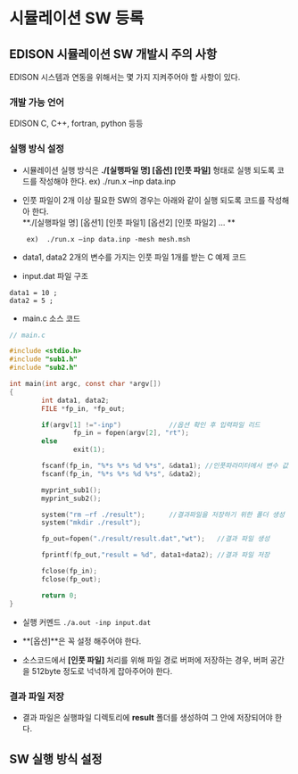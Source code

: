 # 시뮬레이션 SW 등록

## EDISON 시뮬레이션 SW 개발시 주의 사항

EDISON 시스템과 연동을 위해서는 몇 가지 지켜주어야 할 사항이 있다.

### 개발 가능 언어

EDISON C, C++, fortran, python 등등 

### 실행 방식 설정 

- 시뮬레이션 실행 방식은 **./[실행파일 명] [옵션] [인풋 파일]** 형태로 실행 되도록 코드를 작성해야 한다. 
      ex) ./run.x –inp data.inp

 - 인풋 파일이 2개 이상 필요한 SW의 경우는 아래와 같이 실행 되도록 코드를 작성해아 한다.     
   **./[실행파일 명] [옵션1] [인풋 파일1] [옵션2] [인풋 파일2] ... **

        ex)  ./run.x –inp data.inp -mesh mesh.msh 
 
- data1, data2 2개의 변수를 가지는 인풋 파일 1개를 받는 C 예제 코드
 
- input.dat 파일 구조
```
data1 = 10 ;
data2 = 5 ;
```

- main.c 소스 코드
```C
// main.c

#include <stdio.h>
#include "sub1.h"
#include "sub2.h"

int main(int argc, const char *argv[])
{
        int data1, data2;
        FILE *fp_in, *fp_out;

        if(argv[1] !="-inp")			//옵션 확인 후 입력파일 리드
                fp_in = fopen(argv[2], "rt");
        else
                exit(1);

        fscanf(fp_in, "%*s %*s %d %*s", &data1); //인풋파라미터에서 변수 값 리드
        fscanf(fp_in, "%*s %*s %d %*s", &data2);

        myprint_sub1();
        myprint_sub2();

        system("rm –rf ./result"); 		//결과파일을 저장하기 위한 폴더 생성
        system("mkdir ./result");

        fp_out=fopen("./result/result.dat","wt");	//결과 파일 생성

        fprintf(fp_out,"result = %d", data1+data2);	//결과 파일 저장

        fclose(fp_in);
        fclose(fp_out);

        return 0;
}

``` 

- 실행 커멘드 
``` ./a.out -inp input.dat ```  

- **[옵션]**은 꼭 설정 해주어야 한다.
- 소스코드에서 **[인풋 파일]** 처리를 위해 파일 경로 버퍼에 저장하는 경우, 버퍼 공간을 512byte 정도로 넉넉하게 잡아주어야 한다. 
 

### 결과 파일 저장
- 결과 파일은 실행파일 디렉토리에 **result** 폴더를 생성하여 그 안에 저장되어야 한다.  

## SW 실행 방식 설정

